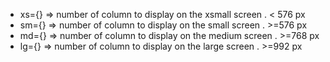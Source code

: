 <!-- THINK MOBILE FIRST ! -->

* xs={<number>}  => number of column to display on the xsmall screen  . < 576 px
* sm={<number>}  => number of column to display on the small screen   . >=576 px 
* md={<number>}  => number of column to display on the medium screen  . >=768 px
* lg={<numbers>} => number of column to display on the large screen   . >=992 px
